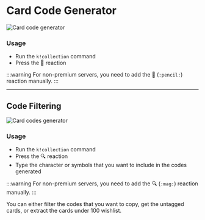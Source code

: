 # Card Code Generator

![Card code generator](/img/features/codes.png)

### Usage
- Run the `k!collection` command
- Press the 📝 reaction​​

:::warning
For non-premium servers, you need to add the 📝 (`:pencil:`) reaction manually.
:::

---
## Code Filtering

![Card codes generator](/img/features/filter.png)

### Usage
- Run the `k!collection` command
- Press the 🔍 reaction
- Type the character or symbols that you want to include in the codes generated​​

:::warning
For non-premium servers, you need to add the 🔍 (`:mag:`) reaction manually.
:::

You can either filter the codes that you want to copy, get the untagged cards, or extract the cards under 100 wishlist.
